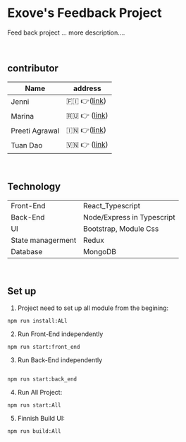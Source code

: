 <h1>Exove's Feedback Project</h1>

<p>Feed back project ... more description....</p>

<br/>

<h2>contributor</h2>

| Name           | address                                                    |
| -------------- | ---------------------------------------------------------- |
| Jenni          | 🇫🇮 👉(<a href='https://github.com/kirpister'>link</a>)     |
| Marina         | 🇷🇺 👉 (<a href='https://github.com/marinezh'>link</a>)     |
| Preeti Agrawal | 🇮🇳 👉(<a href='https://github.com/preetiag18'>link</a>)    |
| Tuan Dao       | 🇻🇳 👉 (<a href='https://github.com/TuanDao-0110'>link</a>) |

<br/>

<h2>Technology</h2>

|                   |                            |
| ----------------- | -------------------------- |
| Front-End         | React_Typescript           |
| Back-End          | Node/Express in Typescript |
| UI                | Bootstrap, Module Css      |
| State managerment | Redux                      |
| Database          | MongoDB                    |

<br/>

<h2>Set up </h2>

1. Project need to set up all module from the begining:

```
npm run install:ALl
```

2. Run Front-End independently

```
npm run start:front_end

```

3. Run Back-End independently

```

npm run start:back_end

```

4. Run All Project:

```
npm run start:All
```

5. Finnish Build UI:

```
npm run build:All

```
